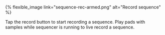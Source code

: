 ---
---

{% flexible_image link="sequence-rec-armed.png" alt="Record sequence" %}

Tap the record button to start recording a sequence. Play pads with samples while sequencer is running to live record a sequence.
